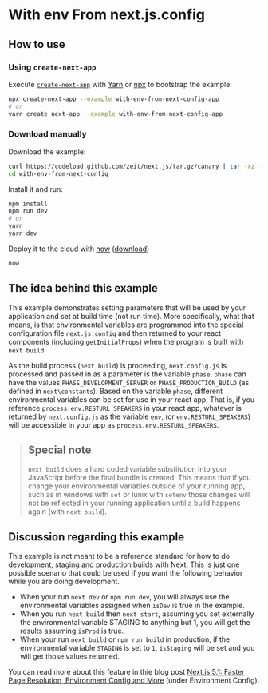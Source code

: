 # With env From next.js.config

## How to use

### Using `create-next-app`

Execute [`create-next-app`](https://github.com/segmentio/create-next-app) with [Yarn](https://yarnpkg.com/lang/en/docs/cli/create/) or [npx](https://github.com/zkat/npx#readme) to bootstrap the example:

```bash
npx create-next-app --example with-env-from-next-config-app
# or
yarn create next-app --example with-env-from-next-config-app
```

### Download manually

Download the example:

```bash
curl https://codeload.github.com/zeit/next.js/tar.gz/canary | tar -xz --strip=2 next.js-canary/examples/with-dotenv
cd with-env-from-next-config
```

Install it and run:

```bash
npm install
npm run dev
# or
yarn
yarn dev
```

Deploy it to the cloud with [now](https://zeit.co/now) ([download](https://zeit.co/download))

```bash
now
```

## The idea behind this example

This example demonstrates setting parameters that will be used by your application and set at build time (not run time).
More specifically, what that means, is that environmental variables are programmed into the special configuration file `next.js.config` and then
returned to your react components (including `getInitialProps`) when the program is built with `next build`.

As the build process (`next build`) is proceeding, `next.config.js` is processed and passed in as a parameter is the variable `phase`.
`phase` can have the values `PHASE_DEVELOPMENT_SERVER` or `PHASE_PRODUCTION_BUILD` (as defined in `next\constants`). Based on the variable
`phase`, different environmental variables can be set for use in your react app. That is, if you reference `process.env.RESTURL_SPEAKERS`
in your react app, whatever is returned by `next.config.js` as the variable `env`, (or `env.RESTURL_SPEAKERS`) will be accessible in your
app as `process.env.RESTURL_SPEAKERS`.

> ## Special note
>
> `next build` does a hard coded variable substitution into your JavaScript before the final bundle is created. This means
> that if you change your environmental variables outside of your running app, such as in windows with `set` or lunix with `setenv`
> those changes will not be reflected in your running application until a build happens again (with `next build`).

## Discussion regarding this example

This example is not meant to be a reference standard for how to do development, staging and
production builds with Next. This is just one possible scenario that could be used if you want the
following behavior while you are doing development.

- When your run `next dev` or `npm run dev`, you will always use the environmental variables assigned when `isDev` is true in the example.
- When you run `next build` then `next start`, assuming you set externally the environmental variable STAGING to anything but 1, you will get the results assuming `isProd` is true.
- When your run `next build` or `npm run build` in production, if the environmental variable `STAGING` is set to `1`, `isStaging` will be set and you will get those values returned.

You can read more about this feature in thie blog post <a href="https://zeit.co/blog/next5-1" target="_blank">Next.js 5.1: Faster Page Resolution, Environment Config and More</a> (under Environment Config).
